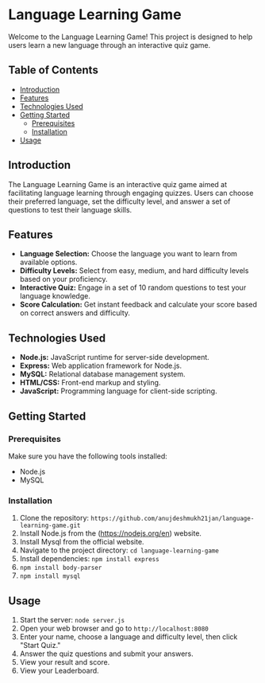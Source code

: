 # Language Learning Game

Welcome to the Language Learning Game! This project is designed to help users learn a new language through an interactive quiz game.

## Table of Contents

- [Introduction](#introduction)
- [Features](#features)
- [Technologies Used](#technologies-used)
- [Getting Started](#getting-started)
  - [Prerequisites](#prerequisites)
  - [Installation](#installation)
- [Usage](#usage)


## Introduction

The Language Learning Game is an interactive quiz game aimed at facilitating language learning through engaging quizzes. Users can choose their preferred language, set the difficulty level, and answer a set of questions to test their language skills.

## Features

- **Language Selection:** Choose the language you want to learn from available options.
- **Difficulty Levels:** Select from easy, medium, and hard difficulty levels based on your proficiency.
- **Interactive Quiz:** Engage in a set of 10 random questions to test your language knowledge.
- **Score Calculation:** Get instant feedback and calculate your score based on correct answers and difficulty.

## Technologies Used

- **Node.js:** JavaScript runtime for server-side development.
- **Express:** Web application framework for Node.js.
- **MySQL:** Relational database management system.
- **HTML/CSS:** Front-end markup and styling.
- **JavaScript:** Programming language for client-side scripting.

## Getting Started

### Prerequisites

Make sure you have the following tools installed:

- Node.js
- MySQL

### Installation

1. Clone the repository: `https://github.com/anujdeshmukh21jan/language-learning-game.git`
2. Install Node.js from the (https://nodejs.org/en) website.
3. Install Mysql from the official website.
4. Navigate to the project directory: `cd language-learning-game`
5. Install dependencies: `npm install express`
6. `npm install body-parser`
7. `npm install mysql`


## Usage

1. Start the server: `node server.js`
2. Open your web browser and go to `http://localhost:8080`
3. Enter your name, choose a language and difficulty level, then click "Start Quiz."
4. Answer the quiz questions and submit your answers.
5. View your result and score.
6. View your Leaderboard.



